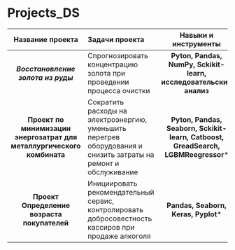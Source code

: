 # Projects_DS

| Название проекта             | Задачи проекта         | Навыки и инструменты        | Статус проекта
| :--------------------:| :----------------------|:---------------------------:|:------------------------:|
| ***Восстановление золота из руды***|Спрогнозировать концентрацию золота при проведении процесса очистки|**Pyton, Pandas, NumPy, Sckikit-learn, исследовательский анализ**| Завершен  
|**Проект по минимизации энергозатрат для металлургического комбината**| Cократить расходы на электроэнергию, уменьшить перегрев оборудования и снизить затраты на ремонт и обслуживание|**Pyton, Pandas, Seaborn, Sckikit-learn, Catboost, GreadSearch, LGBMReegressor***| Завершен
|**Проект Определение возраста покупателей**| Инициировать рекомендательный сервис, контролировать добросовестность кассиров при продаже алкоголя|**Pandas, Seaborn, Keras, Pyplot***| Завершен